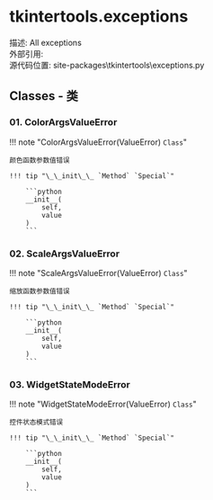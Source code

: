 tkintertools.exceptions
===

描述: All exceptions  
外部引用:   
源代码位置: site-packages\tkintertools\exceptions.py

Classes - 类
---

### 01. ColorArgsValueError

!!! note "ColorArgsValueError(ValueError) `Class`"

    颜色函数参数值错误

    !!! tip "\_\_init\_\_ `Method` `Special`"

        ```python
        __init__(
            self,
            value
        )
        ```


### 02. ScaleArgsValueError

!!! note "ScaleArgsValueError(ValueError) `Class`"

    缩放函数参数值错误

    !!! tip "\_\_init\_\_ `Method` `Special`"

        ```python
        __init__(
            self,
            value
        )
        ```


### 03. WidgetStateModeError

!!! note "WidgetStateModeError(ValueError) `Class`"

    控件状态模式错误

    !!! tip "\_\_init\_\_ `Method` `Special`"

        ```python
        __init__(
            self,
            value
        )
        ```


